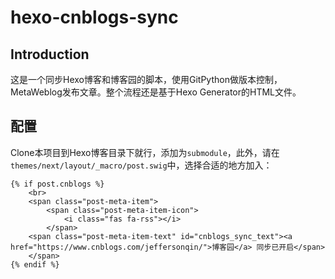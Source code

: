 # hexo-cnblogs-sync

## Introduction

这是一个同步Hexo博客和博客园的脚本，使用GitPython做版本控制，MetaWeblog发布文章。整个流程还是基于Hexo Generator的HTML文件。

## 配置

Clone本项目到Hexo博客目录下就行，添加为`submodule`，此外，请在`themes/next/layout/_macro/post.swig`中，选择合适的地方加入：

```swig
{% if post.cnblogs %}
    <br>
    <span class="post-meta-item">
        <span class="post-meta-item-icon">
            <i class="fas fa-rss"></i>
        </span>
    <span class="post-meta-item-text" id="cnblogs_sync_text"><a href="https://www.cnblogs.com/jeffersonqin/">博客园</a> 同步已开启</span>
    </span>
{% endif %}
```

